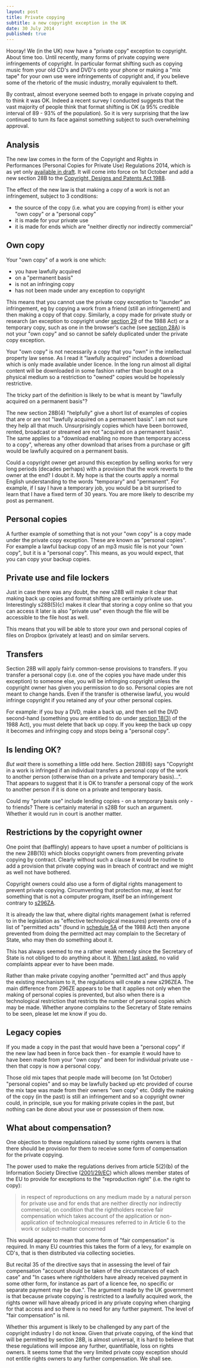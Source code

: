 ```yaml
---
layout: post
title: Private copying
subtitle: a new copyright exception in the UK
date: 30 July 2014
published: true
---
```


Hooray! We (in the UK) now have a "private copy" exception to copyright. About time too. Until recently, many forms of private copying were infringements of copyright. In particular format shifting such as copying music from your old CD's and DVD's onto your phone or making a "mix tape" for your own use were infringements of copyright and, if you believe some of the rhetoric of the music industry, morally equivalent to theft.

By contrast, almost everyone seemed both to engage in private copying and to think it was OK. Indeed a recent survey I conducted suggests that the vast majority of people think that format shifting is OK (a 95% credible interval of 89 - 93% of the population). So it is very surprising that the law continued to turn its face against something subject to such overwhelming approval.

Analysis
--------

The new law comes in the form of the Copyright and Rights in Performances (Personal Copies for Private Use) Regulations 2014, which is as yet only [available in draft](http://www.legislation.gov.uk/ukdsi/2014/9780111116036). It will come into force on 1st October and add a new section 28B to the [Copyright, Designs and Patents Act 1988](http://www.legislation.gov.uk/ukpga/1988/48).

The effect of the new law is that making a copy of a work is not an infringement, subject to 3 conditions:

*   the source of the copy (i.e. what you are copying from) is either your "own copy" or a "personal copy"
*   it is made for your private use
*   it is made for ends which are "neither directly nor indirectly commercial"

Own copy
--------

Your "own copy" of a work is one which:

*   you have lawfully acquired
*   on a "permanent basis"
*   is not an infringing copy
*   has not been made under any exception to copyright

This means that you cannot use the private copy exception to "launder" an infringement, eg by copying a work from a friend (still an infringement) and then making a copy of that copy. Similarly, a copy made for private study or research (an exception to copyright under [section 29](http://www.legislation.gov.uk/ukpga/1988/48/section/29) of the 1988 Act) or a temporary copy, such as one in the browser's cache (see [section 28A](http://www.legislation.gov.uk/ukpga/1988/48/section/28A)) is not your "own copy" and so cannot be safely duplicated under the private copy exception.

Your "own copy" is not necessarily a copy that you "own" in the intellectual property law sense. As I read it "lawfully acquired" includes a download which is only made available under licence. In the long run almost all digital content will be downloaded in some fashion rather than bought on a physical medium so a restriction to "owned" copies would be hopelessly restrictive.

The tricky part of the definition is likely to be what is meant by "lawfully acquired on a permanent basis"?

The new section 28B(4) "helpfully" give a short list of examples of copies that are or are not "lawfully acquired on a permanent basis". I am not sure they help all that much. Unsurprisingly copies which have been borrowed, rented, broadcast or streamed are not "acquired on a permanent basis". The same applies to a "download enabling no more than temporary access to a copy", whereas any other download that arises from a purchase or gift would be lawfully acquired on a permanent basis.

Could a copyright owner get around this exception by selling works for very long periods (decades perhaps) with a provision that the work reverts to the owner at the end? I doubt it. My hope is that the courts apply a normal English understanding to the words "temporary" and "permanent". For example, if I say I have a temporary job, you would be a bit surprised to learn that I have a fixed term of 30 years. You are more likely to describe my post as permanent.

Personal copies
---------------

A further example of something that is not your "own copy" is a copy made under the private copy exception. These are known as "personal copies". For example a lawful backup copy of an mp3 music file is not your "own copy", but it is a "personal copy". This means, as you would expect, that you can copy your backup copies.

Private use and file lockers
----------------------------

Just in case there was any doubt, the new s28B will make it clear that making back up copies and format shifting are certainly private use. Interestingly s28B(5)(c) makes it clear that storing a copy online so that you can access it later is also "private use" even though the file will be accessible to the file host as well.

This means that you will be able to store your own and personal copies of files on Dropbox (privately at least) and on similar servers.

Transfers
---------

Section 28B will apply fairly common-sense provisions to transfers. If you transfer a personal copy (i.e. one of the copies you have made under this exception) to someone else, you will be infringing copyright unless the copyright owner has given you permission to do so. Personal copies are not meant to change hands. Even if the transfer is otherwise lawful, you would infringe copyright if you retained any of your other personal copies.

For example: if you buy a DVD, make a back up, and then sell the DVD second-hand (something you are entitled to do under [section 18(3)](http://www.legislation.gov.uk/ukpga/1988/48/section/18) of the 1988 Act), you must delete that back up copy. If you keep the back up copy it becomes and infringing copy and stops being a "personal copy".

Is lending OK?
-------

_But wait_ there is something a little odd here. Section 28B(6) says "Copyright in a work is infringed if an individual transfers a personal copy of the work to another person (otherwise than on a private and temporary basis)...". That appears to suggest that it is OK to transfer a personal copy of the work to another person if it is done on a private and temporary basis.

Could my "private use" include lending copies - on a temporary basis only - to friends? There is certainly material in s28B for such an argument. Whether it would run in court is another matter.

Restrictions by the copyright owner
--------

One point that (bafflingly) appears to have upset a number of politicians is the new 28B(10) which blocks copyright owners from preventing private copying by contract. Clearly without such a clause it would be routine to add a provision that private copying was in breach of contract and we might as well not have bothered.

Copyright owners could also use a form of digital rights management to prevent private copying. Circumventing that protection may, at least for something that is not a computer program, itself be an infringement contrary to [s296ZA](http://www.legislation.gov.uk/ukpga/1988/48/section/296ZA).

It is already the law that, where digital rights management (what is referred to in the legislation as "effective technological measures) prevents one of a list of "permitted acts" (found in [schedule 5A](http://www.legislation.gov.uk/ukpga/1988/48/schedule/5A) of the 1988 Act) then anyone prevented from doing the permitted act may complain to the Secretary of State, who may then do something about it.

This has always seemed to me a rather weak remedy since the Secretary of State is not obliged to do anything about it. [When I last asked](https://www.whatdotheyknow.com/request/notices_pursuant_to_s296ze_of_th), no valid complaints appear ever to have been made.

Rather than make private copying another "permitted act" and thus apply the existing mechanism to it, the regulations will create a new s296ZEA. The main difference from 296ZE appears to be that it applies not only when the making of personal copies is prevented, but also when there is a technological restriction that restricts the number of personal copies which may be made. Whether anyone complains to the Secretary of State remains to be seen, please let me know if you do.

Legacy copies
--------

If you made a copy in the past that would have been a "personal copy" if the new law had been in force back then - for example it would have to have been made from your "own copy" and been for individual private use - then that copy is now a personal copy.

Those old mix tapes that people made will become (on 1st October) "personal copies" and so may be lawfully backed up etc provided of course the mix tape was made from their owners "own copy" etc. Oddly the making of the copy (in the past) is still an infringement and so a copyright owner could, in principle, sue you for making private copies in the past, but nothing can be done about your use or possession of them now.

What about compensation?
--------

One objection to these regulations raised by some rights owners is that there should be provision for them to receive some form of compensation for the private copying.

The power used to make the regulations derives from article 5(2)(b) of the Information Society Directive ([2001/29/EC](http://eur-lex.europa.eu/LexUriServ/LexUriServ.do?uri=CELEX:32001L0029:EN:HTML)) which allows member states of the EU to provide for exceptions to the "reproduction right" (i.e. the right to copy):

> in respect of reproductions on any medium made by a natural person for private use and for ends that are neither directly nor indirectly commercial, on condition that the rightholders receive fair compensation which takes account of the application or non-application of technological measures referred to in Article 6 to the work or subject-matter concerned

This would appear to mean that some form of "fair compensation" is required. In many EU countries this takes the form of a levy, for example on CD's, that is then distributed via collecting societies.

But recital 35 of the directive says that in assessing the level of fair compensation "account should be taken of the circumstances of each case" and "In cases where rightholders have already received payment in some other form, for instance as part of a licence fee, no specific or separate payment may be due.". The argument made by the UK government is that because private copying is restricted to a lawfully acquired work, the rights owner will have already priced in any private copying when charging for that access and so there is no need for any further payment. The level of "fair compensation" is nil.

Whether this argument is likely to be challenged by any part of the copyright industry I do not know. Given that private copying, of the kind that will be permitted by section 28B, is almost universal, it is hard to believe that these regulations will impose any further, quantifiable, loss on rights owners. It seems tome that the very limited private copy exception should not entitle rights owners to any further compensation. We shall see.
